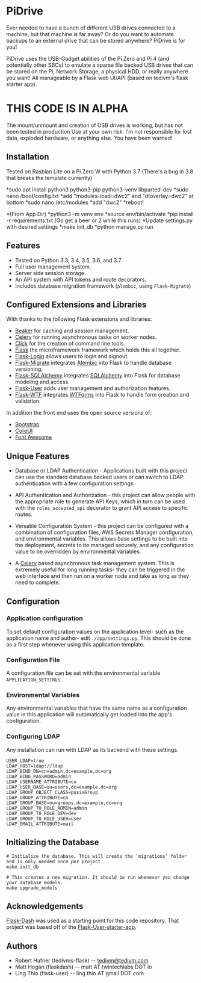 # PiDrive

Ever needed to have a bunch of different USB drives connected to a machine, but that machine is far away? Or do you want to automate backups to an external drive that can be stored anywhere? PiDrive is for you!

PiDrive uses the USB-Gadget abilities of the Pi Zero and Pi 4 (and potentially other SBCs) to emulate a sparse file backed USB drives that can be stored on the Pi, Network Storage, a physical HDD, or really anywhere you want! All manageable by a Flask web UI/API (based on tedivm's flask starter app). 

# THIS CODE IS IN ALPHA
The mount/unmount and creation of USB drives is working, but has not been tested in production
Use at your own risk. I'm not responsible for lost data, exploded hardware, or anything else. You have been warned!


## Installation
Tested on Rasbian Lite on a Pi Zero W with Python 3.7 (There's a bug in 3.8 that breaks the template currently)

*sudo apt install python3 python3-pip python3-venv libparted-dev
*sudo nano /boot/config.txt
*add "modules-load=dwc2" and "dtoverlay=dwc2" at bottom
*sudo nano /etc/modules
*add "dwc2"
*reboot!

*(From App Dir)
*python3 -m venv env
*source env/bin/activate
*pip install -r requirements.txt (Go get a beer or 2 while this runs)
*Update settings.py with desired settings
*make init_db
*python manage.py run



## Features

* Tested on Python 3.3, 3.4, 3.5, 3.6, and 3.7
* Full user management system.
* Server side session storage.
* An API system with API tokens and route decorators.
* Includes database migration framework (`alembic`, using `Flask-Migrate`)

## Configured Extensions and Libraries

With thanks to the following Flask extensions and libraries:
* [Beaker](https://beaker.readthedocs.io/en/latest/) for caching and session management.
* [Celery](http://www.celeryproject.org/) for running asynchronous tasks on worker nodes.
* [Click](https://click.palletsprojects.com/) for the creation of command line tools.
* [Flask](http://flask.pocoo.org/) the microframework framework which holds this all together.
* [Flask-Login](https://flask-login.readthedocs.io/) allows users to login and signout.
* [Flask-Migrate](https://flask-migrate.readthedocs.io/) integrates [Alembic](http://alembic.zzzcomputing.com/) into Flask to handle database versioning.
* [Flask-SQLAlchemy](http://flask-sqlalchemy.pocoo.org) integrates [SQLAlchemy](https://www.sqlalchemy.org/) into Flask for database modeling and access.
* [Flask-User](http://flask-user.readthedocs.io/en/v0.6/) adds user management and authorization features.
* [Flask-WTF](https://flask-wtf.readthedocs.io/en/stable/) integrates [WTForms](https://wtforms.readthedocs.io) into Flask to handle form creation and validation.

In addition the front end uses the open source versions of:
* [Bootstrap](https://getbootstrap.com/)
* [CoreUI](https://coreui.io/)
* [Font Awesome](https://fontawesome.com/)


## Unique Features

* Database or LDAP Authentication - Applications built with this project can use the standard database backed users or can switch to LDAP authentication with a few configuration settings.

* API Authentication and Authorization - this project can allow people with the appropriate role to generate API Keys, which in turn can be used with the `roles_accepted_api` decorator to grant API access to specific routes.

* Versatile Configuration System - this project can be configured with a combination of configuration files, AWS Secrets Manager configuration, and environmental variables. This allows base settings to be built into the deployment, secrets to be managed securely, and any configuration value to be overridden by environmental variables.

* A [Celery](http://www.celeryproject.org/) based asynchronous task management system. This is extremely useful for long running tasks- they can be triggered in the web interface and then run on a worker node and take as long as they need to complete.

## Configuration

### Application configuration

To set default configuration values on the application level- such as the application name and author- edit `./app/settings.py`. This should be done as a first step whenever using this application template.

### Configuration File

A configuration file can be set with the environmental variable `APPLICATION_SETTINGS`.


### Environmental Variables

Any environmental variables that have the same name as a configuration value in this application will automatically get loaded into the app's configuration.

### Configuring LDAP

Any installation can run with LDAP as its backend with these settings.

```
USER_LDAP=true
LDAP_HOST=ldap://ldap
LDAP_BIND_DN=cn=admin,dc=example,dc=org
LDAP_BIND_PASSWORD=admin
LDAP_USERNAME_ATTRIBUTE=cn
LDAP_USER_BASE=ou=users,dc=example,dc=org
LDAP_GROUP_OBJECT_CLASS=posixGroup
LDAP_GROUP_ATTRIBUTE=cn
LDAP_GROUP_BASE=ou=groups,dc=example,dc=org
LDAP_GROUP_TO_ROLE_ADMIN=admin
LDAP_GROUP_TO_ROLE_DEV=dev
LDAP_GROUP_TO_ROLE_USER=user
LDAP_EMAIL_ATTRIBUTE=mail
```


## Initializing the Database

    # Initialize the database. This will create the `migrations` folder and is only needed once per project.
    make init_db

    # This creates a new migration. It should be run whenever you change your database models.
    make upgrade_models



## Acknowledgements

<!-- Please consider leaving this line. Thank you -->
[Flask-Dash](https://github.com/twintechlabs/flaskdash) was used as a starting point for this code repository. That project was based off of the [Flask-User-starter-app](https://github.com/lingthio/Flask-User-starter-app).

## Authors
- Robert Hafner (tedivms-flask) -- tedivm@tedivm.com
- Matt Hogan (flaskdash) -- matt AT twintechlabs DOT io
- Ling Thio (flask-user) -- ling.thio AT gmail DOT com
